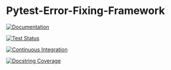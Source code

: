 # Pytest-Error-Fixing-Framework
 
[![Documentation](https://img.shields.io/badge/docs-latest-brightgreen.svg)](https://ImmortalDemonGod.github.io/Pytest-Error-Fixing-Framework/)

[![Test Status](https://github.com/ImmortalDemonGod/Pytest-Error-Fixing-Framework/actions/workflows/test.yml/badge.svg)](https://github.com/ImmortalDemonGod/Pytest-Error-Fixing-Framework/actions/workflows/test.yml)

[![Continuous Integration](https://github.com/ImmortalDemonGod/Pytest-Error-Fixing-Framework/actions/workflows/ci.yml/badge.svg)](https://github.com/ImmortalDemonGod/Pytest-Error-Fixing-Framework/actions/workflows/ci.yml)

[![Docstring Coverage](https://github.com/ImmortalDemonGod/Pytest-Error-Fixing-Framework/actions/workflows/docstr-coverage.yml/badge.svg)](https://github.com/ImmortalDemonGod/Pytest-Error-Fixing-Framework/actions/workflows/docstr-coverage.yml)
